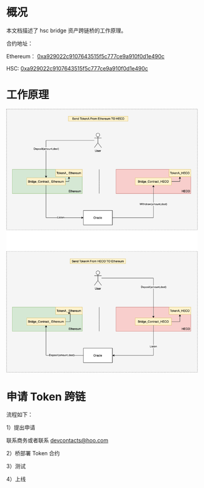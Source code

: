 # 概况
本文档描述了 hsc bridge 资产跨链桥的工作原理。

合约地址：

Ethereum： [0xa929022c9107643515f5c777ce9a910f0d1e490c](https://etherscan.io/address/0xa929022c9107643515f5c777ce9a910f0d1e490c)

HSC: [0xa929022c9107643515f5c777ce9a910f0d1e490c](https://scan.hoosmartchain.com/address/0xa929022c9107643515f5c777ce9a910f0d1e490c)

# 工作原理
![bridge](images/bridge.png)

# 申请 Token 跨链

流程如下：

1）提出申请

联系商务或者联系 <devcontacts@hoo.com>

2）桥部署 Token 合约

3）测试

4）上线